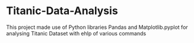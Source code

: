 # Titanic-Data-Analysis
This project made use of Python libraries Pandas and Matplotlib.pyplot for analysing Titanic Dataset with ehlp of various commands
